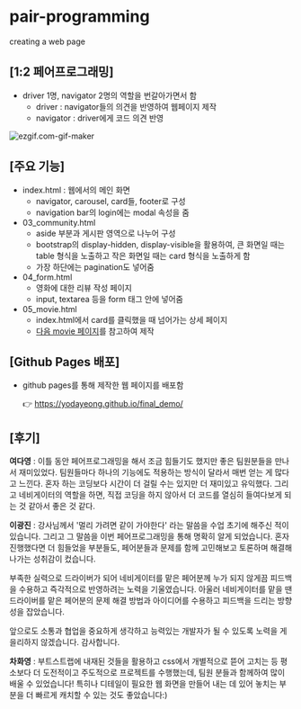 # pair-programming
creating a web page



## [1:2 페어프로그래밍]

- driver 1명, navigator 2명의 역할을 번갈아가면서 함
  - driver : navigator들의 의견을 반영하여 웹페이지 제작
  - navigator : driver에게 코드 의견 반영

![ezgif.com-gif-maker](README.assets/ezgif.com-gif-maker.gif)



## [주요 기능]

- index.html : 웹에서의 메인 화면
  - navigator, carousel, card들, footer로 구성
  - navigation bar의 login에는 modal 속성을 줌
- 03_community.html
  - aside 부분과 게시판 영역으로 나누어 구성
  - bootstrap의 display-hidden, display-visible을 활용하여, 큰 화면일 때는 table 형식을 노출하고 작은 화면일 때는 card 형식을 노출하게 함
  - 가장 하단에는 pagination도 넣어줌
- 04_form.html
  - 영화에 대한 리뷰 작성 페이지
  - input, textarea 등을 form 태그 안에 넣어줌
- 05_movie.html
  - index.html에서 card를 클릭했을 때 넘어가는 상세 페이지
  - [다음 movie 페이지](https://movie.daum.net/moviedb/main?movieId=1368)를 참고하여 제작



## [Github Pages 배포]

- github pages를 통해 제작한 웹 페이지를 배포함

  👉 https://yodayeong.github.io/final_demo/



## [후기]

**여다영** : 이틀 동안 페어프로그래밍을 해서 조금 힘들기도 했지만 좋은 팀원분들을 만나서 재미있었다. 팀원들마다 하나의 기능에도 적용하는 방식이 달라서 매번 얻는 게 많다고 느낀다. 혼자 하는 코딩보다 시간이 더 걸릴 수는 있지만 더 재미있고 유익했다. 그리고 네비게이터의 역할을 하면, 직접 코딩을 하지 않아서 더 코드를 열심히 들여다보게 되는 것 같아서 좋은 것 같다.

**이광진** : 강사님께서 '멀리 가려면 같이 가야한다' 라는 말씀을 수업 초기에 해주신 적이 있습니다. 그리고 그 말씀을 이번 페어프로그래밍을 통해 명확히 알게 되었습니다. 혼자 진행했다면 더 힘들었을 부분들도, 페어분들과 문제를 함께 고민해보고 토론하며 해결해나가는 성취감이 컸습니다. 

부족한 실력으로 드라이버가 되어 네비게이터를 맡은 페어분께 누가 되지 않게끔 피드백을 수용하고 즉각적으로 반영하려는 노력을 기울였습니다. 아울러 네비게이터를 맡을 땐 드라이버를 맡은 페어분의 문제 해결 방법과 아이디어를 수용하고 피드백을 드리는 방향성을 잡았습니다. 

앞으로도 소통과 협업을 중요하게 생각하고 능력있는 개발자가 될 수 있도록 노력을 게을리하지 않겠습니다. 감사합니다.

**차화영** : 부트스트랩에 내재된 것들을 활용하고 css에서 개별적으로 뜯어 고치는 등 평소보다 더 도전적이고 주도적으로 프로젝트를 수행했는데, 팀원 분들과 함께하여 많이 배울 수 있었습니다! 특히나 디테일이 필요한 웹 화면을 만들어 내는 데 있어 놓치는 부분을 더 빠르게 캐치할 수 있는 것도 좋았습니다:)
